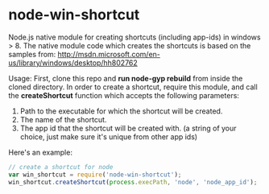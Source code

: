 node-win-shortcut
=================

Node.js native module for creating shortcuts (including app-ids) in windows > 8.
The native module code which creates the shortcuts is based on the samples from: http://msdn.microsoft.com/en-us/library/windows/desktop/hh802762

Usage:
First, clone this repo and **run node-gyp rebuild** from inside the cloned directory.
In order to create a shortcut, require this module, and call the **createShortcut** function which accepts the following parameters: <br>
  1. Path to the executable for which the shortcut will be created.<br>
  2. The name of the shortcut.<br>
  3. The app id that the shortcut will be created with. (a string of your choice, just make sure it's unique from other app ids)<br>

Here's an example:
```javascript
// create a shortcut for node
var win_shortcut = require('node-win-shortcut');
win_shortcut.createShortcut(process.execPath, 'node', 'node_app_id');
```
